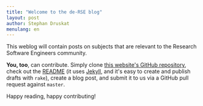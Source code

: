 ```yaml
---
title: "Welcome to the de-RSE blog"
layout: post
author: Stephan Druskat
menulang: en
---
```


This weblog will contain posts on subjects that are relevant to the Research Software Engineers community.

**You, too**, can contribute. Simply clone [this website's GitHub repository](https://github.com/DE-RSE/www), check out the [README](https://github.com/DE-RSE/www/blob/master/README.md) (it uses [Jekyll](https://jekyllrb.com/), and it's easy to create and publish drafts with `rake`), create a blog post, and submit it to us via a GitHub pull request against `master`.

Happy reading, happy contributing!